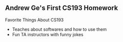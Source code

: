 ## Andrew Ge's First CS193 Homework

Favorite Things About CS193
- Teaches about softwares and how to use them
- Fun TA instructors with funny jokes
